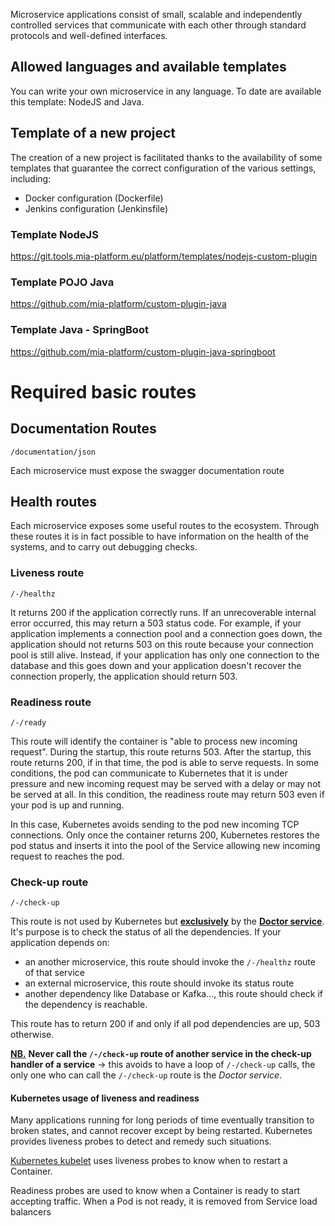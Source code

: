 Microservice applications consist of small, scalable and independently controlled services that communicate with each other through standard protocols and well-defined interfaces.

## Allowed languages ​​and available templates ##

You can write your own microservice in any language.
To date are available this template: NodeJS and Java.

## Template of a new project ##

The creation of a new project is facilitated thanks to the availability of some templates that guarantee the correct configuration of the various settings, including:

- Docker configuration (Dockerfile)
- Jenkins configuration (Jenkinsfile)

### Template NodeJS ###
https://git.tools.mia-platform.eu/platform/templates/nodejs-custom-plugin

### Template POJO Java ###
https://github.com/mia-platform/custom-plugin-java

### Template Java - SpringBoot ###
https://github.com/mia-platform/custom-plugin-java-springboot

# Required basic routes #
## Documentation Routes ##
`/documentation/json`

Each microservice must expose the swagger documentation route

## Health routes ##
Each microservice exposes some useful routes to the ecosystem. Through these routes it is in fact possible to have information on the health of the systems, and to carry out debugging checks.

### Liveness route ###
`/-/healthz`

It returns 200 if the application correctly runs. If an unrecoverable internal error occurred, this may return a 503 status code.
For example, if your application implements a connection pool and a connection goes down, the application should not returns 503 on this route because your connection pool is still alive.
Instead, if your application has only one connection to the database and this goes down and your application doesn't recover the connection properly, the application should return 503.

### Readiness route ###
`/-/ready`

This route will identify the container is "able to process new incoming request". During the startup, this route returns 503. After the startup, this route returns 200, if in that time, the pod is able to serve requests.
In some conditions, the pod can communicate to Kubernetes that it is under pressure and new incoming request may be served with a delay or may not be served at all. In this condition, the readiness route may return 503 even if your pod is up and running.

In this case, Kubernetes avoids sending to the pod new incoming TCP connections. Only once the container returns 200, Kubernetes restores the pod status and inserts it into the pool of the Service allowing new incoming request to reaches the pod.

### Check-up route

`/-/check-up`

This route is not used by Kubernetes but **<u>exclusively</u>** by the [**Doctor service**](/runtime_suite/doctor-service/services_status/).
It's purpose is to check the status of all the dependencies. If your application depends on:
- an another microservice, this route should invoke the `/-/healthz` route of that service
- an external microservice, this route should invoke its status route
- another dependency like Database or Kafka..., this route should check if the dependency is reachable.

This route has to return 200 if and only if all pod dependencies are up, 503 otherwise.

**<u>NB.</u>** **Never call the `/-/check-up` route of another service in the check-up handler of a service** &rarr; this avoids to have a loop of `/-/check-up` calls, the only one who can call the `/-/check-up` route is the _Doctor service_.

#### Kubernetes usage of liveness and readiness

Many applications running for long periods of time eventually transition to broken states, and cannot recover except by being restarted. Kubernetes provides liveness probes to detect and remedy such situations.

[Kubernetes kubelet](https://kubernetes.io/docs/tasks/configure-pod-container/configure-liveness-readiness-probes/) uses liveness probes to know when to restart a Container.

Readiness probes are used to know when a Container is ready to start accepting traffic. When a Pod is not ready, it is removed from Service load balancers
